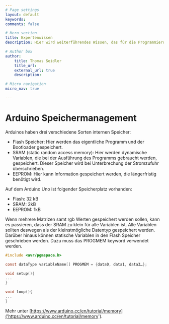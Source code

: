 ```yaml
---
# Page settings
layout: default
keywords:
comments: false

# Hero section
title: Expertenwissen
description: Hier wird weiterführendes Wissen, das für die Programmierung der Arduinos nützlich ist, gesammelt.

# Author box
author:
    title: Thomas Seidler
    title_url:
    external_url: true
    description:

# Micro navigation
micro_nav: true

---
```


# Arduino Speichermanagement

Arduinos haben drei verschiedene Sorten internen Speicher: 

 - Flash Speicher: Hier werden das eigentliche Programm und der Bootloader gespeichert.
 - SRAM (static random access memory): Hier werden dynamische Variablen, die bei der Ausführung des Programms gebraucht werden, gespeichert. Dieser Speicher wird bei Unterbrechung der Stromzufuhr überschrieben.
 - EEPROM: Hier kann Information gespeichert werden, die längerfristig benötigt wird.

Auf dem Arduino Uno ist folgender Speicherplatz vorhanden:

 - Flash: 32 kB
 - SRAM: 2kB
 - EEPROM: 1kB

Wenn mehrere Matrizen samt rgb Werten gespeichert werden sollen, kann es passieren, dass der SRAM zu klein für alle Variablen ist. Alle Variablen sollten deswegen als der  kleinstmögliche Datentyp gespeichert werden.
Darüber hinaus können statische Variablen in den Flash Speicher geschrieben werden. Dazu muss das PROGMEM keyword verwendet werden.

```c
#include <avr/pgmspace.h>

const dataType variableName[] PROGMEM = {data0, data1, data3…​};

void setup(){
...
}

void loop(){
...
}
```

Mehr unter [https://www.arduino.cc/en/tutorial/memory]('https://www.arduino.cc/en/tutorial/memory').

